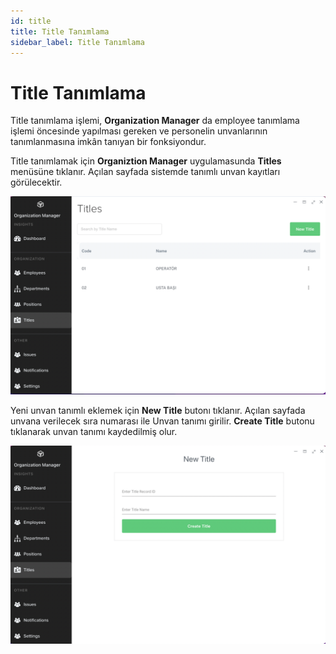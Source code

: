 ```yaml
---
id: title
title: Title Tanımlama
sidebar_label: Title Tanımlama
---
```


# Title Tanımlama

Title tanımlama işlemi, **Organization Manager** da employee tanımlama işlemi öncesinde yapılması gereken ve personelin unvanlarının tanımlanmasına imkân tanıyan
bir fonksiyondur. 

Title tanımlamak için **Organiztion Manager** uygulamasunda **Titles** menüsüne tıklanır. Açılan sayfada sistemde tanımlı unvan kayıtları görülecektir.

![Title Tanımlama](../images/e03.png)

Yeni unvan tanımlı eklemek için **New Title** butonı tıklanır. Açılan sayfada unvana verilecek sıra numarası ile Unvan tanımı girilir. **Create Title** butonu tıklanarak unvan tanımı kaydedilmiş olur.

![Title Tanımlama](../images/e04.png)
